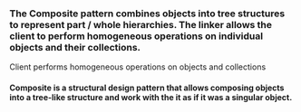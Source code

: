### The Composite pattern combines objects into tree structures to represent part / whole hierarchies. The linker allows the client to perform homogeneous operations on individual objects and their collections.
Client performs homogeneous operations on objects and collections
#### Composite is a structural design pattern that allows composing objects into a tree-like structure and work with the it as if it was a singular object.